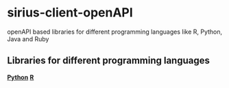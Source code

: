 # sirius-client-openAPI

openAPI based libraries for different  programming languages like R, Python, Java and Ruby

## Libraries for different programming languages

[**Python**](client-api_python)
[**R**](client-api_r)  
